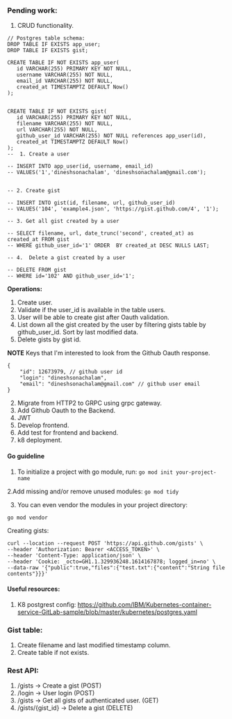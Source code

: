 


### Pending work:

1. CRUD functionality.
```
// Postgres table schema:
DROP TABLE IF EXISTS app_user;
DROP TABLE IF EXISTS gist;

CREATE TABLE IF NOT EXISTS app_user(
   id VARCHAR(255) PRIMARY KEY NOT NULL,
   username VARCHAR(255) NOT NULL,
   email_id VARCHAR(255) NOT NULL,
   created_at TIMESTAMPTZ DEFAULT Now() 
);


CREATE TABLE IF NOT EXISTS gist(
   id VARCHAR(255) PRIMARY KEY NOT NULL,
   filename VARCHAR(255) NOT NULL,
   url VARCHAR(255) NOT NULL,
   github_user_id VARCHAR(255) NOT NULL references app_user(id),
   created_at TIMESTAMPTZ DEFAULT Now()
);
--  1. Create a user

-- INSERT INTO app_user(id, username, email_id)
-- VALUES('1','dineshsonachalam', 'dineshsonachalam@gmail.com');


-- 2. Create gist

-- INSERT INTO gist(id, filename, url, github_user_id)
-- VALUES('104', 'example4.json', 'https://gist.github.com/4', '1');

-- 3. Get all gist created by a user

-- SELECT filename, url, date_trunc('second', created_at) as created_at FROM gist 
-- WHERE github_user_id='1' ORDER  BY created_at DESC NULLS LAST;

-- 4.  Delete a gist created by a user

-- DELETE FROM gist
-- WHERE id='102' AND github_user_id='1';
```

**Operations:**
1. Create user.
2. Validate if the user_id is available in the table users.
3. User will be able to create gist after Oauth validation.
4. List down all the gist created by the user by filtering gists table by github_user_id. 
   Sort by last modified data.
5. Delete gists by gist id.

**NOTE**
Keys that I'm interested to look from the Github Oauth response.
```
{
    "id": 12673979, // github user id
    "login": "dineshsonachalam",
    "email": "dineshsonachalam@gmail.com" // github user email
}
```
2. Migrate from HTTP2 to GRPC using grpc gateway.
3. Add Github Oauth to the Backend.
4. JWT
5. Develop frontend.
6. Add test for frontend and backend.
7. k8 deployment.


#### Go guideline
1. To initialize a project with go module, run:
```go mod init your-project-name```

2.Add missing and/or remove unused modules: 
```go mod tidy```

3. You can even vendor the modules in your project directory:
```
go mod vendor
```

Creating gists:
```
curl --location --request POST 'https://api.github.com/gists' \
--header 'Authorization: Bearer <ACCESS_TOKEN>' \
--header 'Content-Type: application/json' \
--header 'Cookie: _octo=GH1.1.329936248.1614167878; logged_in=no' \
--data-raw '{"public":true,"files":{"test.txt":{"content":"String file contents"}}}'
```

#### Useful resources:
1. K8 postgrest config: https://github.com/IBM/Kubernetes-container-service-GitLab-sample/blob/master/kubernetes/postgres.yaml



### Gist table:
1. Create filename and last modified timestamp column.
2. Create table if not exists.


### Rest API:
1. /gists -> Create a gist (POST)
2. /login -> User login (POST)
3. /gists -> Get all gists of authenticated user. (GET)
4. /gists/{gist_id} -> Delete a gist (DELETE)